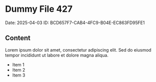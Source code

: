 # Dummy File 427

Date: 2025-04-03
ID: BCD657F7-CAB4-4FC9-B04E-EC863FD95FE1

## Content

Lorem ipsum dolor sit amet, consectetur adipiscing elit.
Sed do eiusmod tempor incididunt ut labore et dolore magna aliqua.

* Item 1
* Item 2
* Item 3
